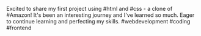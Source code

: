 Excited to share my first project using #html and #css - a clone of #Amazon! It's been an interesting journey and I've learned so much. 
Eager to continue learning and perfecting my skills. 
#webdevelopment #coding #frontend
